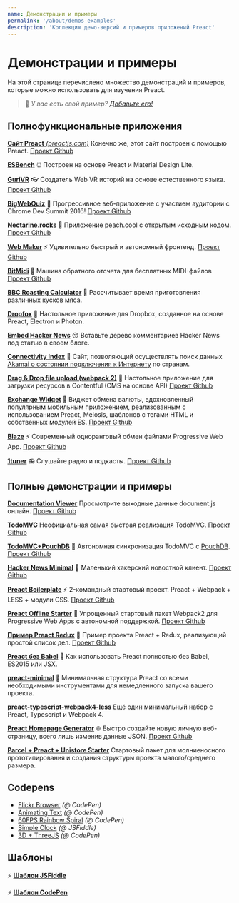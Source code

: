 ```yaml
---
name: Демонстрации и примеры
permalink: '/about/demos-examples'
description: 'Коллекция демо-версий и примеров приложений Preact'
---
```


# Демонстрации и примеры

На этой странице перечислено множество демонстраций и примеров, которые можно использовать для изучения Preact.

> :information_desk_person: _У вас есть свой пример?
> [Добавьте его!](https://github.com/preactjs/preact-www/blob/master/content/en/about/demos-examples.md)_

## Полнофункциональные приложения

[**Сайт Preact** _(preactjs.com)_](https://preactjs.com)
Конечно же, этот сайт построен с помощью Preact.
[Проект Github](https://github.com/preactjs/preact-www)

**[ESBench](http://esbench.com)** :alarm_clock:
Построен на основе Preact и Material Design Lite.

[**GuriVR**](https://gurivr.com) :eyeglasses:
Создатель Web VR историй на основе естественного языка.
[Проект Github](https://github.com/opennewslabs/guri-vr)

[**BigWebQuiz**](https://bigwebquiz.com) :game_die:
Прогрессивное веб-приложение с участием аудитории с Chrome Dev Summit 2016!
[Проект Github](https://github.com/jakearchibald/big-web-quiz)

**[Nectarine.rocks](http://nectarine.rocks)** :peach:
Приложение peach.cool с открытым исходным кодом.
[Проект Github](https://github.com/developit/nectarine)

**[Web Maker](https://webmakerapp.com/app/)** :zap:
Удивительно быстрый и автономный фронтенд.
[Проект Github](https://github.com/chinchang/web-maker)

**[BitMidi](https://bitmidi.com/)** :musical_keyboard:
Машина обратного отсчета для бесплатных MIDI-файлов
[Проект Github](https://github.com/feross/bitmidi.com)

**[BBC Roasting Calculator](https://www.bbc.com/food/techniques/articles/roast-calculator)** :turkey:
Рассчитывает время приготовления различных кусков мяса.

**[Dropfox](https://github.com/developit/dropfox)** :wolf:
Настольное приложение для Dropbox, созданное на основе Preact, Electron и Photon.

**[Embed Hacker News](https://github.com/TXTPEN/hn)** :kissing_closed_eyes:
Вставьте дерево комментариев Hacker News под статью в своем блоге.

**[Connectivity Index](https://cindex.co)** :iphone:
Сайт, позволяющий осуществлять поиск данных [Akamai о состоянии подключения к Интернету](https://content.akamai.com/PG7010-Q2-2016-SOTI-Connectivity-Report.html) по странам.

**[Drag & Drop file upload (webpack 2)](https://contentful-labs.github.io/file-upload-example/)** :rocket:
Настольное приложение для загрузки ресурсов в Contentful (CMS на основе API)
[Проект Github](https://github.com/contentful-labs/file-upload-example)

**[Exchange Widget](https://sgtpep.github.io/exchange-widget/dist/)** :currency_exchange:
Виджет обмена валюты, вдохновленный популярным мобильным приложением, реализованным с использованием Preact, Meiosis, шаблонов с тегами HTML и собственных модулей ES.
[Проект Github](https://github.com/sgtpep/exchange-widget)

**[Blaze](https://blaze.now.sh)** :zap:
Современный одноранговый обмен файлами Progressive Web App.
[Проект Github](https://github.com/blenderskool/blaze)

**[1tuner](https://1tuner.com)** :radio:
Слушайте радио и подкасты.
[Проект Github](https://github.com/robinbakker/1tuner)

## Полные демонстрации и примеры

**[Documentation Viewer](https://documentation-viewer.firebaseapp.com)**
Просмотрите выходные данные document.js онлайн.
[Проект Github](https://github.com/developit/documentation-viewer)

**[TodoMVC](http://developit.github.io/preact-todomvc/)**
Неофициальная самая быстрая реализация TodoMVC.
[Проект Github](https://github.com/developit/preact-todomvc)

**[TodoMVC+PouchDB](http://katopz.github.io/preact-todomvc-pouchdb/)** :floppy_disk:
Автономная синхронизация TodoMVC с [PouchDB](https://pouchdb.com/).
[Проект Github](https://github.com/katopz/preact-todomvc-pouchdb)

**[Hacker News Minimal](https://developit.github.io/hn_minimal/)** :newspaper:
Маленький хакерский новостной клиент.
[Проект Github](https://github.com/developit/hn_minimal)

**[Preact Boilerplate](https://preact-boilerplate.surge.sh)** :zap:
2-командный стартовый проект. Preact + Webpack + LESS + модули CSS.
[Проект Github](https://github.com/developit/preact-boilerplate)

**[Preact Offline Starter](https://preact-starter.now.sh)** :100:
Упрощенный стартовый пакет Webpack2 для Progressive Web Apps с автономной поддержкой.
[Проект Github](https://github.com/lukeed/preact-starter)

**[Пример Preact Redux](https://preact-redux-example.surge.sh)** :repeat:
Пример проекта Preact + Redux, реализующий простой список дел.
[Проект Github](https://github.com/developit/preact-redux-example)

**[Preact без Babel](https://github.com/developit/preact-without-babel)** :horse:
Как использовать Preact полностью без Babel, ES2015 или JSX.

**[preact-minimal](https://github.com/aganglada/preact-minimal)** :rocket:
Минимальная структура Preact со всеми необходимыми инструментами для немедленного запуска вашего проекта.

**[preact-typescript-webpack4-less](https://github.com/lexey111/preact-typescript-webpack4-boilerplate)**
Ещё один минимальный набор с Preact, Typescript и Webpack 4.

**[Preact Homepage Generator](https://thomaswood.me/)** :globe_with_meridians:
Быстро создайте новую личную веб-страницу, всего лишь изменив данные JSON.
[Проект Github](https://github.com/tomasswood/preact-homepage-generator)

**[Parcel + Preact + Unistore Starter](https://github.com/hwclass/parcel-preact-unistore-starter)**
Стартовый пакет для молниеносного прототипирования и создания структуры проекта малого/среднего размера.

## Codepens

- [Flickr Browser](http://codepen.io/developit/full/VvMZwK/) _(@ CodePen)_
- [Animating Text](http://codepen.io/developit/full/LpNOdm/) _(@ CodePen)_
- [60FPS Rainbow Spiral](http://codepen.io/developit/full/xGoagz/) _(@ CodePen)_
- [Simple Clock](http://jsfiddle.net/developit/u9m5x0L7/embedded/result,js/) _(@ JSFiddle)_
- [3D + ThreeJS](http://codepen.io/developit/pen/PPMNjd?editors=0010) _(@ CodePen)_

## Шаблоны

:zap: [**Шаблон JSFiddle**](https://jsfiddle.net/developit/rs6zrh5f/embedded/result/)

:zap: [**Шаблон CodePen**](http://codepen.io/developit/pen/pgaROe?editors=0010)
